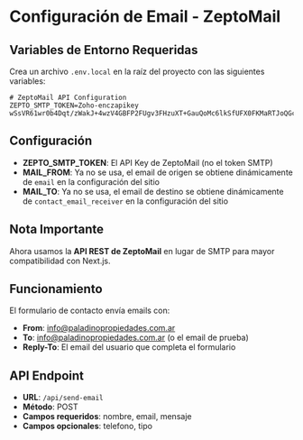 # Configuración de Email - ZeptoMail

## Variables de Entorno Requeridas

Crea un archivo `.env.local` en la raíz del proyecto con las siguientes variables:

```env
# ZeptoMail API Configuration
ZEPTO_SMTP_TOKEN=Zoho-enczapikey wSsVR61wr0b4Dqt/zWakJ+4wzV4GBFP2FUgv3FHzuXT+GauQoMc6lkSfUFX0FKMaRTJoQGcUo+ohmBoGgWJbi9t/mFkHASiF9mqRe1U4J3x17qnvhDzDXW9fmxKOKoMBxg5immZjF80r+g==
```

## Configuración

- **ZEPTO_SMTP_TOKEN**: El API Key de ZeptoMail (no el token SMTP)
- **MAIL_FROM**: Ya no se usa, el email de origen se obtiene dinámicamente de `email` en la configuración del sitio
- **MAIL_TO**: Ya no se usa, el email de destino se obtiene dinámicamente de `contact_email_receiver` en la configuración del sitio

## Nota Importante

Ahora usamos la **API REST de ZeptoMail** en lugar de SMTP para mayor compatibilidad con Next.js.

## Funcionamiento

El formulario de contacto envía emails con:
- **From**: info@paladinopropiedades.com.ar
- **To**: info@paladinopropiedades.com.ar (o el email de prueba)
- **Reply-To**: El email del usuario que completa el formulario

## API Endpoint

- **URL**: `/api/send-email`
- **Método**: POST
- **Campos requeridos**: nombre, email, mensaje
- **Campos opcionales**: telefono, tipo
